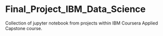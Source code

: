 # Final_Project_IBM_Data_Science
Collection of jupyter notebook from projects within IBM Coursera Applied Capstone course.
